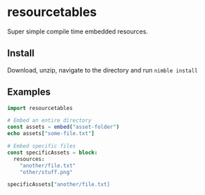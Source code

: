 # resourcetables
 Super simple compile time embedded resources.

## Install

Download, unzip, navigate to the directory and run `nimble install`

## Examples

```nim
import resourcetables

# Embed an entire directory
const assets = embed("asset-folder")
echo assets["some-file.txt"]

# Embed specific files
const specificAssets = block:
  resources:
    "another/file.txt"
    "other/stuff.png"

specificAssets["another/file.txt]
```